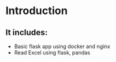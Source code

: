 # Introduction

## It includes:
- Basic flask app using docker and nginx
- Read Excel using flask, pandas

